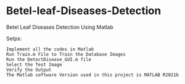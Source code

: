 # Betel-leaf-Diseases-Detection
Betel Leaf Diseases Detection Using Matlab

Setps:

    Implement all the codes in Matlab
    Run Train.m File to Train the Database Images
    Run the DetectDisease_GUI.m file
    Select the Test Image
    Verify the Output
    The Matlab software Version used in this project is MATLAB R2021b
